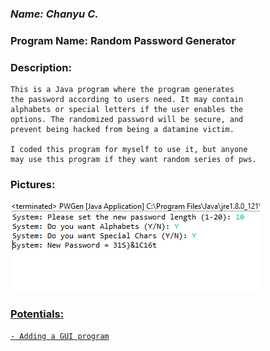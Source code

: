 ### *Name: Chanyu C.*

### Program Name: Random Password Generator

### Description:
```
This is a Java program where the program generates 
the password according to users need. It may contain 
alphabets or special letters if the user enables the 
options. The randomized password will be secure, and 
prevent being hacked from being a datamine victim.

I coded this program for myself to use it, but anyone
may use this program if they want random series of pws.
```

### Pictures:
<a href = "Pictures/pic1.png"><img src = "Pictures/pic1.png">

### Potentials:
```
- Adding a GUI program
```